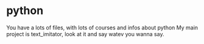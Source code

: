 # python
You  have a lots of files, with lots of courses and infos about python
My main project is text_imitator, look at it and say watev you wanna say.

